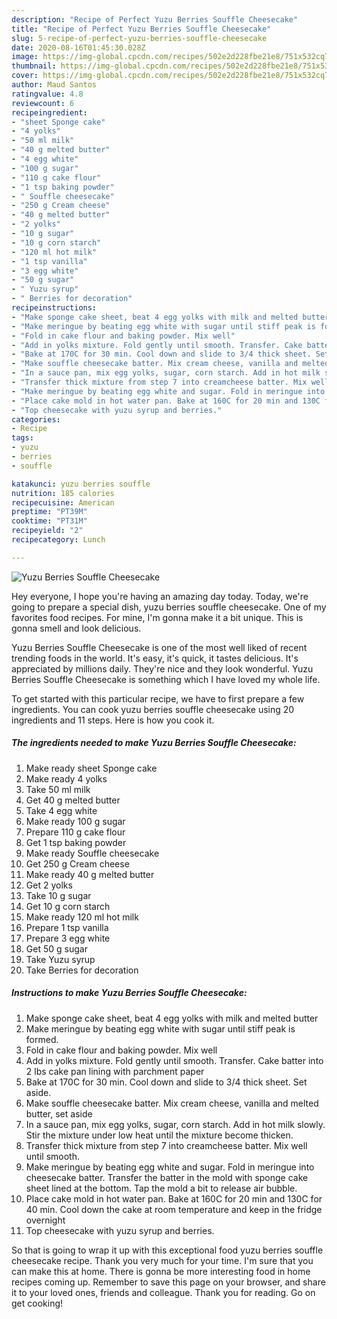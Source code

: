 ```yaml
---
description: "Recipe of Perfect Yuzu Berries Souffle Cheesecake"
title: "Recipe of Perfect Yuzu Berries Souffle Cheesecake"
slug: 5-recipe-of-perfect-yuzu-berries-souffle-cheesecake
date: 2020-08-16T01:45:30.028Z
image: https://img-global.cpcdn.com/recipes/502e2d228fbe21e8/751x532cq70/yuzu-berries-souffle-cheesecake-recipe-main-photo.jpg
thumbnail: https://img-global.cpcdn.com/recipes/502e2d228fbe21e8/751x532cq70/yuzu-berries-souffle-cheesecake-recipe-main-photo.jpg
cover: https://img-global.cpcdn.com/recipes/502e2d228fbe21e8/751x532cq70/yuzu-berries-souffle-cheesecake-recipe-main-photo.jpg
author: Maud Santos
ratingvalue: 4.8
reviewcount: 6
recipeingredient:
- "sheet Sponge cake"
- "4 yolks"
- "50 ml milk"
- "40 g melted butter"
- "4 egg white"
- "100 g sugar"
- "110 g cake flour"
- "1 tsp baking powder"
- " Souffle cheesecake"
- "250 g Cream cheese"
- "40 g melted butter"
- "2 yolks"
- "10 g sugar"
- "10 g corn starch"
- "120 ml hot milk"
- "1 tsp vanilla"
- "3 egg white"
- "50 g sugar"
- " Yuzu syrup"
- " Berries for decoration"
recipeinstructions:
- "Make sponge cake sheet, beat 4 egg yolks with milk and melted butter"
- "Make meringue by beating egg white with sugar until stiff peak is formed."
- "Fold in cake flour and baking powder. Mix well"
- "Add in yolks mixture. Fold gently until smooth. Transfer. Cake batter into 2 lbs cake pan lining with parchment paper"
- "Bake at 170C for 30 min. Cool down and slide to 3/4 thick sheet. Set aside."
- "Make souffle cheesecake batter. Mix cream cheese, vanilla and melted butter, set aside"
- "In a sauce pan, mix egg yolks, sugar, corn starch. Add in hot milk slowly. Stir the mixture under low heat until the mixture become thicken."
- "Transfer thick mixture from step 7 into creamcheese batter. Mix well until smooth."
- "Make meringue by beating egg white and sugar. Fold in meringue into cheesecake batter. Transfer the batter in the mold with sponge cake sheet lined at the bottom. Tap the mold a bit to release air bubble."
- "Place cake mold in hot water pan. Bake at 160C for 20 min and 130C for 40 min. Cool down the cake at room temperature and keep in the fridge overnight"
- "Top cheesecake with yuzu syrup and berries."
categories:
- Recipe
tags:
- yuzu
- berries
- souffle

katakunci: yuzu berries souffle 
nutrition: 185 calories
recipecuisine: American
preptime: "PT39M"
cooktime: "PT31M"
recipeyield: "2"
recipecategory: Lunch

---
```



![Yuzu Berries Souffle Cheesecake](https://img-global.cpcdn.com/recipes/502e2d228fbe21e8/751x532cq70/yuzu-berries-souffle-cheesecake-recipe-main-photo.jpg)

Hey everyone, I hope you're having an amazing day today. Today, we're going to prepare a special dish, yuzu berries souffle cheesecake. One of my favorites food recipes. For mine, I'm gonna make it a bit unique. This is gonna smell and look delicious.

Yuzu Berries Souffle Cheesecake is one of the most well liked of recent trending foods in the world. It's easy, it's quick, it tastes delicious. It's appreciated by millions daily. They're nice and they look wonderful. Yuzu Berries Souffle Cheesecake is something which I have loved my whole life.




To get started with this particular recipe, we have to first prepare a few ingredients. You can cook yuzu berries souffle cheesecake using 20 ingredients and 11 steps. Here is how you cook it.

<!--inarticleads1-->

##### The ingredients needed to make Yuzu Berries Souffle Cheesecake:

1. Make ready sheet Sponge cake
1. Make ready 4 yolks
1. Take 50 ml milk
1. Get 40 g melted butter
1. Take 4 egg white
1. Make ready 100 g sugar
1. Prepare 110 g cake flour
1. Get 1 tsp baking powder
1. Make ready  Souffle cheesecake
1. Get 250 g Cream cheese
1. Make ready 40 g melted butter
1. Get 2 yolks
1. Take 10 g sugar
1. Get 10 g corn starch
1. Make ready 120 ml hot milk
1. Prepare 1 tsp vanilla
1. Prepare 3 egg white
1. Get 50 g sugar
1. Take  Yuzu syrup
1. Take  Berries for decoration




<!--inarticleads2-->

##### Instructions to make Yuzu Berries Souffle Cheesecake:

1. Make sponge cake sheet, beat 4 egg yolks with milk and melted butter
1. Make meringue by beating egg white with sugar until stiff peak is formed.
1. Fold in cake flour and baking powder. Mix well
1. Add in yolks mixture. Fold gently until smooth. Transfer. Cake batter into 2 lbs cake pan lining with parchment paper
1. Bake at 170C for 30 min. Cool down and slide to 3/4 thick sheet. Set aside.
1. Make souffle cheesecake batter. Mix cream cheese, vanilla and melted butter, set aside
1. In a sauce pan, mix egg yolks, sugar, corn starch. Add in hot milk slowly. Stir the mixture under low heat until the mixture become thicken.
1. Transfer thick mixture from step 7 into creamcheese batter. Mix well until smooth.
1. Make meringue by beating egg white and sugar. Fold in meringue into cheesecake batter. Transfer the batter in the mold with sponge cake sheet lined at the bottom. Tap the mold a bit to release air bubble.
1. Place cake mold in hot water pan. Bake at 160C for 20 min and 130C for 40 min. Cool down the cake at room temperature and keep in the fridge overnight
1. Top cheesecake with yuzu syrup and berries.




So that is going to wrap it up with this exceptional food yuzu berries souffle cheesecake recipe. Thank you very much for your time. I'm sure that you can make this at home. There is gonna be more interesting food in home recipes coming up. Remember to save this page on your browser, and share it to your loved ones, friends and colleague. Thank you for reading. Go on get cooking!
